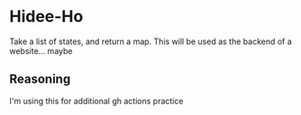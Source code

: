 # Hidee-Ho

Take a list of states, and return a map.  This will be used as the backend of a website... maybe

## Reasoning

I'm using this for additional gh actions practice